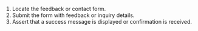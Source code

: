 1. Locate the feedback or contact form.
2. Submit the form with feedback or inquiry details.
3. Assert that a success message is displayed or confirmation is received.